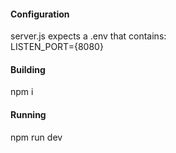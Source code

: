 #### Configuration
<p>
server.js expects a .env that contains:
<br />
LISTEN_PORT={8080}
</p>

#### Building
<p>
npm i
</p>

#### Running
<p>
npm run dev
</p>